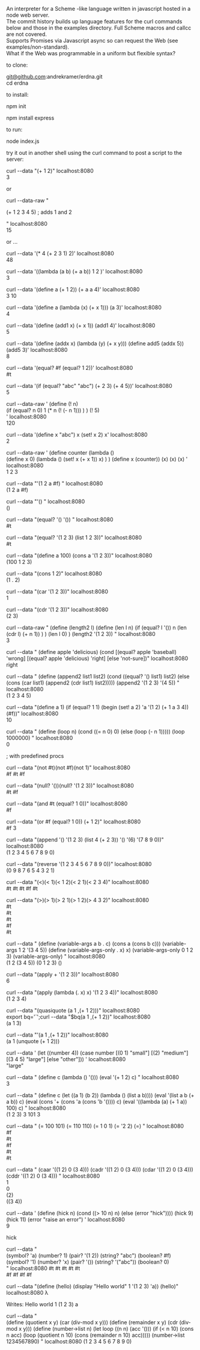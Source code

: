 An interpreter for a Scheme -like language written in javascript hosted in a node web server.  
The commit history builds up language features for the curl commands below
and those in the examples directory.
Full Scheme macros and callcc are not covered.  
Supports Promises via Javascript async so can request the Web (see examples/non-standard).  
What if the Web was programmable in a uniform but flexible syntax?

to clone:

git@github.com:andrekramer/erdna.git  
cd erdna

to install:

npm init

npm install express

to run:

node index.js

try it out in another shell using the curl command to post a script to the server:

curl --data "(+ 1 2)" localhost:8080    
3 

or 

curl --data-raw " 

 (+ 1 2 3 4 5) ; adds 1 and 2 

" localhost:8080    
15

or ...

curl --data '(* 4 (+ 2 3 1) 2)'  localhost:8080    
48

curl --data '((lambda (a b) (+ a b)) 1 2 )'  localhost:8080    
3

curl --data '(define a (+ 1 2)) (+ a a 4)' localhost:8080    
3
10

curl --data '(define a (lambda (x) (+ x 1))) (a 3)' localhost:8080  
4

curl --data '(define (add1 x) (+ x 1)) (add1 4)' localhost:8080  
5

curl --data '(define (addx x) (lambda (y) (+ x y))) 
(define add5 (addx 5)) (add5 3)' localhost:8080  
8

curl --data '(equal? #f (equal? 1 2))' localhost:8080  
#t

curl --data '(if (equal? "abc" "abc") (+ 2 3) (+ 4 5))' localhost:8080  
5

curl --data-raw '
  (define (! n)   
    (if (equal? n 0) 
      1
      (* n (! (- n 1)))
    )
  )
  (! 5)   
' localhost:8080  
120

curl --data '(define x "abc") x (set! x 2) x' localhost:8080  
2

curl --data-raw '
(define counter (lambda ()  
  (define x 0)
  (lambda () (set! x (+ x 1)) x)
 )
)
(define x (counter))
(x)
(x)
(x)
' localhost:8080  
1
2
3

curl --data "'(1 2 a #f) " localhost:8080  
(1 2 a #f) 

curl --data "'() " localhost:8080  
()

curl --data "(equal? '() '()) " localhost:8080  
#t

curl --data "(equal? '(1 2 3) (list 1 2 3))" localhost:8080  
#t

curl --data "(define a 100) (cons a '(1 2 3))" localhost:8080  
(100 1 2 3)

curl --data "(cons 1 2)" localhost:8080  
(1 . 2)

curl --data "(car '(1 2 3))" localhost:8080   
1

curl --data "(cdr '(1 2 3))" localhost:8080  
(2 3)

curl --data-raw "
(define (length2 l) 
  (define (len l n) 
    (if (equal? l '()) 
      n 
      (len (cdr l) (+ n 1))
    )
  )
  (len l 0)
)
(length2 '(1 2 3))
" localhost:8080  
3

curl --data "
(define apple 'delicious) 
(cond 
  [(equal? apple 'baseball) 'wrong]
  [(equal? apple 'delicious) 'right]
  [else 'not-sure])" localhost:8080  
right

curl --data "
(define (append2 list1 list2)
  (cond ((equal? '() list1)
         list2)
        (else
         (cons (car list1)
               (append2 (cdr list1) list2)))))
(append2 '(1 2 3) '(4 5))
" localhost:8080  
(1 2 3 4 5)

curl --data "(define a 1) (if (equal? 1 1) (begin (set! a 2) 'a '(1 2) (+ 1 a  3 4)) (#f))" localhost:8080  
10

curl --data "
(define (loop n) 
   (cond ((= n 0) 0)
         (else (loop (- n 1)))))
(loop 1000000)
" localhost:8080  
0

; with predefined procs 

curl --data "(not #t)(not #f)(not 1)" localhost:8080  
#f
#t
#f

curl --data "(null? '())(null? '(1 2 3))" localhost:8080  
#t
#f

curl --data "(and #t (equal? 1 0))" localhost:8080  
#f

curl --data "(or #f (equal? 1 0)) (+ 1 2)"  localhost:8080   
#f
3

curl --data "(append '() '(1 2 3) (list 4 (+ 2 3)) '() '(6) '(7 8 9 0))" localhost:8080  
(1 2 3 4 5 6 7 8 9 0)

curl --data "(reverse '(1 2 3 4 5 6 7 8 9 0))" localhost:8080  
(0 9 8 7 6 5 4 3 2 1)

curl --data "(<)(< 1)(< 1 2)(< 2 1)(< 2 3 4)"  localhost:8080  
#t
#t
#t
#f
#t

curl --data "(>)(> 1)(> 2 1)(> 1 2)(> 4 3 2)"  localhost:8080  
#t  
#t  
#t  
#f  
#t  

curl --data "
(define (variable-args a b . c) (cons a (cons b c)))
(variable-args 1 2 '(3 4 5))
(define (variable-args-only . x) x)
(variable-args-only  0 1 2 3)
(variable-args-only)
"  localhost:8080  
(1 2 (3 4 5))
(0 1 2 3)
()

curl --data "(apply + '(1 2 3))" localhost:8080  
6

curl --data "(apply (lambda (. x) x) '(1 2 3 4))" localhost:8080  
(1 2 3 4)

curl --data "(quasiquote (a 1 ,(+ 1 2)))" localhost:8080  
export bq='`';curl --data "$bq(a 1 ,(+ 1 2))" localhost:8080  
(a 1 3)

curl --data "'(a 1 ,(+ 1 2))" localhost:8080  
(a 1 (unquote (+ 1 2)))


curl --data '
(let ((number 4))
  (case number
    [(0 1) "small"]
    [(2) "medium"]
    [(3 4 5) "large"]
    [else "other"]))
' localhost:8080  
"large"

curl --data "
(define c (lambda () '()))
(eval '(+ 1 2) c)
" localhost:8080  
3

curl --data "
(define c (let ((a 1) (b 2)) (lambda () (list a b))))
(eval '(list a b (+ a b)) c)
(eval (cons '+ (cons 'a (cons 'b '()))) c)
(eval '((lambda (a) (+ 1 a)) 100) c)
" localhost:8080  
(1 2 3)
3
101
3

curl --data "
(= 100 101) (= 110 110) (= 1 0 1) (= '2 2) (=)
" localhost:8080  
#f  
#t  
#f  
#t  
#t  

curl --data "
(caar '((1 2) 0 (3 4)))
(cadr '((1 2) 0 (3 4)))
(cdar '((1 2) 0 (3 4)))
(cddr '((1 2) 0 (3 4)))
" localhost:8080  
1   
0  
(2)  
((3 4))  

curl --data '
(define (hick n) 
  (cond ((> 10 n) n)
    (else (error "hick"))))
(hick 9)
(hick 11)
(error "raise an error")
' localhost:8080  
9  

hick  

curl --data "  
(symbol? 'a) (number? 1) (pair? '(1 2)) (string? \"abc\") (boolean? #f)  
(symbol? '1) (number? 'x) (pair? '()) (string? '(\"abc\")) (boolean? 0)  
" localhost:8080 
#t #t #t #t #t  
#f #f #f #f  

curl --data "(define (hello) (display \"Hello world\" 1 '(1 2 3) 'a)) (hello)" localhost:8080
λ

Writes:
Hello world
1
(1 2 3)
a

curl --data "  
(define (quotient x y) (car (div-mod x y)))
(define (remainder x y) (cdr (div-mod x y)))
(define (number->list n)
  (let loop ((n n)
             (acc '()))
    (if (< n 10)
        (cons n acc)
        (loop (quotient n 10)
              (cons (remainder n 10) acc)))))
(number->list 1234567890)
" localhost:8080 
(1 2 3 4 5 6 7 8 9 0)

